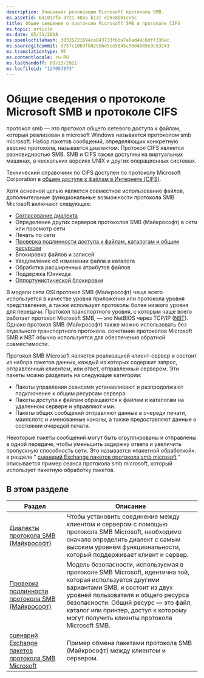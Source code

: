 ```yaml
---
description: Описывает реализацию Microsoft протокола SMB.
ms.assetid: 641017fa-3721-40aa-b13c-e26c8b61ce5c
title: Общие сведения о протоколе Microsoft SMB и протоколе CIFS
ms.topic: article
ms.date: 05/31/2018
ms.openlocfilehash: 30326221694ce843733f6da7a6ad49c8dff336ec
ms.sourcegitcommit: d75fc10b9f0825bbe5ce5045c90d4045e3c53243
ms.translationtype: MT
ms.contentlocale: ru-RU
ms.lasthandoff: 09/13/2021
ms.locfileid: "127057873"
---
```

# <a name="microsoft-smb-protocol-and-cifs-protocol-overview"></a>Общие сведения о протоколе Microsoft SMB и протоколе CIFS

протокол smb — это протокол общего сетевого доступа к файлам, который реализован в microsoft Windows называется протоколом smb microsoft. Набор пакетов сообщений, определяющих конкретную версию протокола, называется диалектом. Протокол CIFS является разновидностью SMB. SMB и CIFS также доступны на виртуальных машинах, в нескольких версиях UNIX и других операционных системах.

Технический справочник по CIFS доступен по протоколу Microsoft Corporation в [общем доступе к файлам в Интернете (CIFS)](/openspecs/windows_protocols/ms-cifs/d416ff7c-c536-406e-a951-4f04b2fd1d2b).

Хотя основной целью является совместное использование файлов, дополнительные функциональные возможности протокола SMB Microsoft включают следующее:

-   [Согласование диалекта](microsoft-smb-protocol-dialects.md)
-   Определение других серверов протоколов SMB (Майкрософт) в сети или просмотр сети
-   Печать по сети
-   [Проверка подлинности доступа к файлам, каталогам и общим ресурсам](microsoft-smb-protocol-authentication.md)
-   Блокировка файлов и записей
-   Уведомление об изменении файла и каталога
-   Обработка расширенных атрибутов файлов
-   Поддержка Юникода
-   [Оппортунистической блокировки](opportunistic-locks.md)

В модели сети OSI протокол SMB (Майкрософт) чаще всего используется в качестве уровня приложения или протокола уровня представления, а также использует протоколы более низкого уровня для передачи. Протокол транспортного уровня, с которым чаще всего работает протокол Microsoft SMB, — это NetBIOS через TCP/IP ([NBT](/previous-versions//bb870909(v=vs.85))). Однако протокол SMB (Майкрософт) также можно использовать без отдельного транспортного протокола. сочетание протоколов Microsoft SMB и NBT обычно используется для обеспечения обратной совместимости.

Протокол SMB Microsoft является реализацией клиент-сервер и состоит из набора пакетов данных, каждый из которых содержит запрос, отправленный клиентом, или ответ, отправленный сервером. Эти пакеты можно разделить на следующие категории:

-   Пакеты управления сеансами устанавливают и разпродолжают подключение к общим ресурсам сервера.
-   Пакеты доступа к файлам обращаются к файлам и каталогам на удаленном сервере и управляют ими.
-   Пакеты общих сообщений отправляют данные в очереди печати, маилслотс и именованные каналы, а также предоставляют данные о состоянии очередей печати.

Некоторые пакеты сообщений могут быть сгруппированы и отправлены в одной передаче, чтобы уменьшить задержку ответа и увеличить пропускную способность сети. Это называется «пакетной обработкой». в разделе " [сценарий Exchange пакетов протокола smb microsoft](microsoft-smb-protocol-packet-exchange-scenario.md) " описывается пример сеанса протокола smb microsoft, который использует пакетную обработку пакетов.

## <a name="in-this-section"></a>В этом разделе



| Раздел                                                                                                             | Описание                                                                                                                                                                                                                                                                 |
|-------------------------------------------------------------------------------------------------------------------|-----------------------------------------------------------------------------------------------------------------------------------------------------------------------------------------------------------------------------------------------------------------------------|
| [Диалекты протокола SMB (Майкрософт)](microsoft-smb-protocol-dialects.md)<br/>                                 | Чтобы установить соединение между клиентом и сервером с помощью протокола SMB Microsoft, необходимо сначала определить диалект с самым высоким уровнем функциональности, который поддерживает клиент и сервер.<br/>                                                      |
| [Проверка подлинности протокола SMB (Майкрософт)](microsoft-smb-protocol-authentication.md)<br/>                     | Модель безопасности, используемая в протоколе SMB Microsoft, идентична той, которая используется другими вариантами SMB, и состоит из двух уровней пользователя и общего ресурса безопасности. Общий ресурс — это файл, каталог или принтер, доступ к которому могут получить клиенты протокола Microsoft SMB.<br/> |
| [сценарий Exchange пакетов протокола SMB Microsoft](microsoft-smb-protocol-packet-exchange-scenario.md)<br/> | Пример обмена пакетами протокола SMB (Майкрософт) между клиентом и сервером.<br/>                                                                                                                                                                               |



 

 

